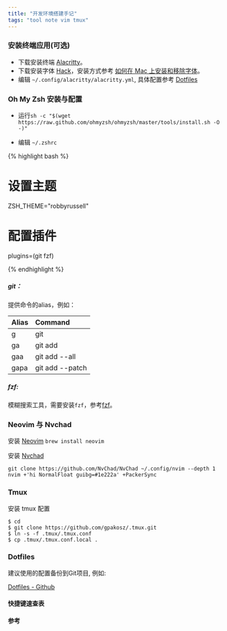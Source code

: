 ```yaml
---
title: "开发环境搭建手记"
tags: "tool note vim tmux"
---
```


### 安装终端应用(可选)

- 下载安装终端 [Alacritty][alacritty]。
- 下载安装字体 [Hack][hack-font]，安装方式参考 [如何在 Mac 上安装和移除字体][install-font-on-mac]。
- 编辑 `~/.config/alacritty/alacritty.yml`, 具体配置参考 [Dotfiles](#Dotfiles)

### Oh My Zsh 安装与配置

- 运行`sh -c "$(wget https://raw.github.com/ohmyzsh/ohmyzsh/master/tools/install.sh -O -)"`

- 编辑 `~/.zshrc`

{% highlight bash %}

# 设置主题
ZSH_THEME="robbyrussell"

# 配置插件
plugins=(git fzf)

{% endhighlight %}

##### git：

提供命令的alias，例如：

| Alias | Command        |
|:------|:---------------|
| g     | git            |
| ga    | git add        |
| gaa   | git add --all  |
| gapa  | git add --patch|

##### fzf:

模糊搜索工具，需要安装`fzf`，参考[fzf][fzf]。


### Neovim 与 Nvchad

安装 [Neovim][neovim] `brew install neovim`

安装 [Nvchad][nvchad]

```
git clone https://github.com/NvChad/NvChad ~/.config/nvim --depth 1
nvim +'hi NormalFloat guibg=#1e222a' +PackerSync
```

### Tmux

安装 tmux 配置 

```
$ cd
$ git clone https://github.com/gpakosz/.tmux.git
$ ln -s -f .tmux/.tmux.conf
$ cp .tmux/.tmux.conf.local .
```

### Dotfiles

建议使用的配置备份到Git项目, 例如:

[Dotfiles - Github][dotfiles]

#### 快捷键速查表

#### 参考

[fzf]: https://github.com/junegunn/fzf
[alacritty]: https://alacritty.org 
[dotfiles]: https://github.com/fuzhongqing/dotfiles
[hack-font]: https://sourcefoundry.org/hack
[install-font-on-mac]: https://support.apple.com/zh-cn/HT201749
[neovim]: https://neovim.io
[nvchad]: https://nvchad.github.io

